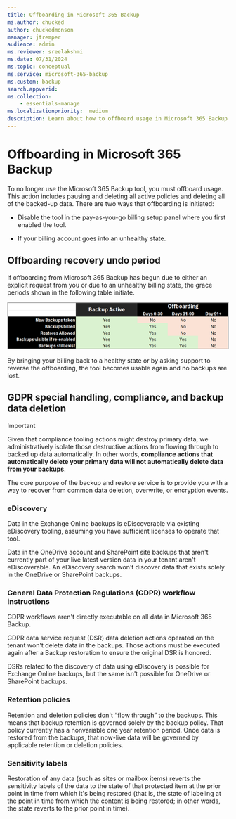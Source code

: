```yaml
---
title: Offboarding in Microsoft 365 Backup
ms.author: chucked
author: chuckedmonson
manager: jtremper
audience: admin
ms.reviewer: sreelakshmi
ms.date: 07/31/2024
ms.topic: conceptual
ms.service: microsoft-365-backup
ms.custom: backup
search.appverid:
ms.collection:
    - essentials-manage
ms.localizationpriority:  medium
description: Learn about how to offboard usage in Microsoft 365 Backup.
---
```


# Offboarding in Microsoft 365 Backup


To no longer use the Microsoft 365 Backup tool, you must offboard usage. This action includes pausing and deleting all active policies and deleting all of the backed-up data. There are two ways that offboarding is initiated:

- Disable the tool in the pay-as-you-go billing setup panel where you first enabled the tool.
<!---
- Call into support to ask Microsoft to offboard you from the tool. If you’d like offboarding to happen faster than default (with a minimum of 30 days), you can do this via the support call.
--->
- If your billing account goes into an unhealthy state.

## Offboarding recovery undo period

If offboarding from Microsoft 365 Backup has begun due to either an explicit request from you or due to an unhealthy billing state, the grace periods shown in the following table initiate.

![Screenshot of a data table showing the offboarding undo periods.](../media/m365-backup/backup-offboarding-time.png)

By bringing your billing back to a healthy state or by asking support to reverse the offboarding, the tool becomes usable again and no backups are lost.

## GDPR special handling, compliance, and backup data deletion

> [!IMPORTANT]
> Given that compliance tooling actions might destroy primary data, we administratively isolate those destructive actions from flowing through to backed up data automatically. In other words, **compliance actions that automatically delete your primary data will not automatically delete data from your backups**.

The core purpose of the backup and restore service is to provide you with a way to recover from common data deletion, overwrite, or encryption events.

### eDiscovery

Data in the Exchange Online backups is eDiscoverable via existing eDiscovery tooling, assuming you have sufficient licenses to operate that tool.

Data in the OneDrive account and SharePoint site backups that aren't currently part of your live latest version data in your tenant aren't eDiscoverable. An eDiscovery search won't discover data that exists solely in the OneDrive or SharePoint backups.

### General Data Protection Regulations (GDPR) workflow instructions

GDPR workflows aren't directly executable on all data in Microsoft 365 Backup.

GDPR data service request (DSR) data deletion actions operated on the tenant won't delete data in the backups. Those actions must be executed again after a Backup restoration to ensure the original DSR is honored.

DSRs related to the discovery of data using eDiscovery is possible for Exchange Online backups, but the same isn't possible for OneDrive or SharePoint backups.

### Retention policies

Retention and deletion policies don't “flow through” to the backups. This means that backup retention is governed solely by the backup policy. That policy currently has a nonvariable one year retention period. Once data is restored from the backups, that now-live data will be governed by applicable retention or deletion policies.

### Sensitivity labels

Restoration of any data (such as sites or mailbox items) reverts the sensitivity labels of the data to the state of that protected item at the prior point in time from which it's being restored (that is, the state of labeling at the point in time from which the content is being restored; in other words, the state reverts to the prior point in time).
<!---
## Backup data deletion and undo grace periods

If you need to delete data from the backups, you must offboard from the offering entirely and delete all backups. In the future, we'll enable more granular restore point deletion capabilities.

Any offboarding or backup deletion activities trigger a 29-day grace period where we'll hold the backup data. If you re-enable the tool, the backups are present in the tool again.  
--->